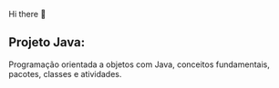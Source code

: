 Hi there 👋

## Projeto Java:

Programação orientada a objetos com Java, conceitos fundamentais, pacotes, classes e atividades. 
